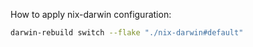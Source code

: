 How to apply nix-darwin configuration:

```sh
darwin-rebuild switch --flake "./nix-darwin#default"
```